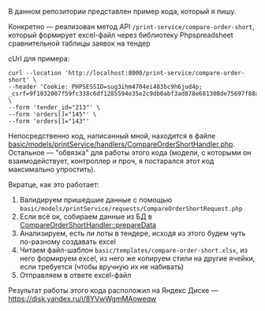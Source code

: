В данном репозитории представлен пример кода, который я пишу.

Конкретно — реализован метод API `/print-service/compare-order-short`, который формирует excel-файл через библиотеку Phpspreadsheet сравнительной таблицы заявок на тендер

cUrl для примера: 
```
curl --location 'http://localhost:8000/print-service/compare-order-short' \
--header 'Cookie: PHPSESSID=sug3ihm4704ei483bc9h6jud4p; _csrf=9f1032007f59fc338c6df1285594e35e2c9db0abf3ad878e681308de75697f88a%3A2%3A%7Bi%3A0%3Bs%3A5%3A%22_csrf%22%3Bi%3A1%3Bs%3A32%3A%22R1U43SHKvrRue_V6glE4jpvtPG8UXOwE%22%3B%7D' \
--form 'tender_id="213"' \
--form 'orders[]="145"' \
--form 'orders[]="143"'
```

Непосредственно код, написанный мной, находится в файле [basic/models/printService/handlers/CompareOrderShortHandler.php](https://github.com/CaptainSavage/izvekov-code-example/blob/c3cbf58d0b651b517261b8b1921981d8b9fdbdb3/basic/models/printService/handlers/CompareOrderShortHandler.php). Остальное — "обвязка" для работы этого кода (модели, с которыми он взаимодействует, контроллер и проч, я постарался этот код максимально упростить). 

Вкратце, как это работает: 
  1. Валидируем пришедшие данные с помощью `basic/models/printService/requests/CompareOrderShortRequest.php`
  2. Если всё ок, собираем данные из БД в [CompareOrderShortHandler::prepareData](https://github.com/CaptainSavage/izvekov-code-example/blob/c3cbf58d0b651b517261b8b1921981d8b9fdbdb3/basic/models/printService/handlers/CompareOrderShortHandler.php#L44)
  3. Анализируем, есть ли лоты в тендере, исходя из этого будем чуть по-разному создавать excel
  4. Читаем файл-шаблон `basic/templates/compare-order-short.xlsx`, из него формируем excel, из него же копируем стили на другие ячейки, если требуется (чтобы вручную их не набивать)
  5. Отправляем в ответе excel-файл

Результат работы этого кода расположил на Яндекс Диске — https://disk.yandex.ru/i/8YVwWgmMAoweqw 
